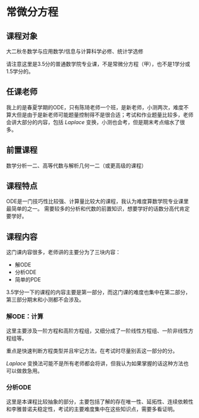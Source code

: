 # 常微分方程
## 课程对象
大二秋冬数学与应用数学/信息与计算科学必修、统计学选修

请注意这里是3.5分的普通数学院专业课，不是常微分方程（甲），也不是1学分或1.5学分的。
## 任课老师
我上的是春夏学期的ODE，只有陈琦老师一个班，是新老师，小测两次，难度不算大但是由于是新老师可能题量控制得不是很合适；考试和作业题量比较多，老师会讲大部分的内容，包括 $Laplace$ 变换，小测也会考，但是期末考点缩水了很多。
## 前置课程
数学分析一二、高等代数与解析几何一二（或更高级的课程）
## 课程特点
ODE是一门技巧性比较强、计算量比较大的课程，我认为难度算数学院专业课里最简单的之一。
需要较多的分析和代数的前置知识，想要学好的话数分高代肯定要学好。

## 课程内容
这门课内容很多，老师讲的主要分为了三块内容：
- 解ODE
- 分析ODE
- 简单的PDE

3.5学分一下的课程的内容主要是第一部分，而这门课的难度也集中在第二部分，第三部分期末和小测都不会涉及。
### **解ODE：计算**
这里主要涉及一阶方程和高阶方程组，又细分成了一阶线性方程组、一阶非线性方程组等。

重点是快速判断方程类型并且牢记方法，在考试时尽量别丢这一部分的分。

$Laplace$ 变换法可能不是所有老师都会将讲，但我认为如果掌握的话这种方法也可以做救急用。
### **分析ODE**
这里是本课程比较抽象的部分，主要包括了解的存在唯一性、延拓性、连续依赖性和李雅普诺夫稳定性，考试的主要难度集中在这些知识点，需要多看证明。  